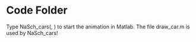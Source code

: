 # Code Folder 

Type NaSch_cars(<moveProb>, <inFlow>) to start the animation in Matlab. The file draw_car.m is used by NaSch_cars!
